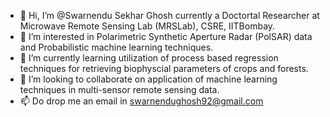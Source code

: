 - 👋 Hi, I’m @Swarnendu Sekhar Ghosh currently a Doctortal Researcher at Microwave Remote Sensing Lab (MRSLab), CSRE, IITBombay.
- 👀 I’m interested in Polarimetric Synthetic Aperture Radar (PolSAR) data and Probabilistic machine learning techniques.
- 🌱 I’m currently learning utilization of process based regression techniques for retrieving biophyscial parameters of crops and forests.
- 💞 I’m looking to collaborate on application of machine learning techniques in multi-sensor remote sensing data.
- 📫 Do drop me an email in swarnendughosh92@gmail.com

<!---
Swarnendu-sekhar-ghosh/Swarnendu-sekhar-ghosh is a ✨ special ✨ repository because its `README.md` (this file) appears on your GitHub profile.
You can click the Preview link to take a look at your changes.
--->
